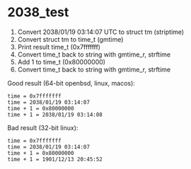 # 2038_test

1. Convert 2038/01/19 03:14:07 UTC to struct tm (striptime)
2. Convert struct tm to time_t (gmtime)
3. Print result time_t (0x7fffffff)
4. Convert time_t back to string with gmtime_r, strftime
5. Add 1 to time_t (0x80000000)
6. Convert time_t back to string with gmtime_r, strftime

Good result (64-bit openbsd, linux, macos):

```
time = 0x7fffffff
time = 2038/01/19 03:14:07
time + 1 = 0x80000000
time + 1 = 2038/01/19 03:14:08
```

Bad result (32-bit linux):

```
time = 0x7fffffff
time = 2038/01/19 03:14:07
time + 1 = 0x80000000
time + 1 = 1901/12/13 20:45:52
```
